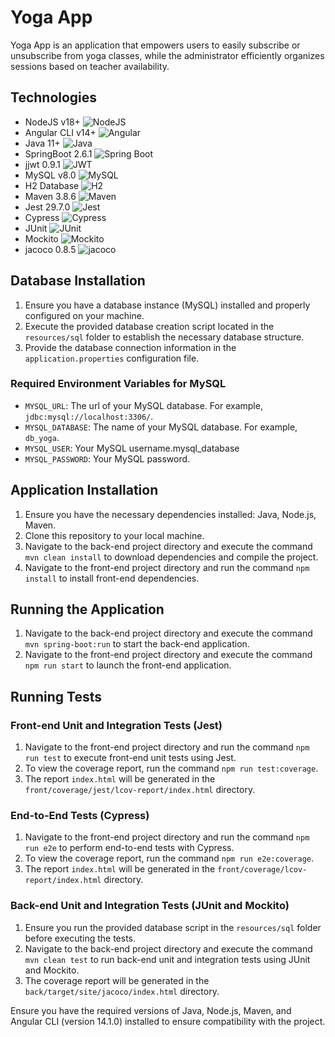 # Yoga App

Yoga App is an application that empowers users to easily subscribe or unsubscribe from yoga classes, while the administrator efficiently organizes sessions based on teacher availability.

## Technologies
- NodeJS v18+ ![NodeJS](https://img.shields.io/badge/NodeJS-v18+-brightgreen)
- Angular CLI v14+ ![Angular](https://img.shields.io/badge/Angular_CLI-v14+-red)
- Java 11+ ![Java](https://img.shields.io/badge/Java-11+-blue)
- SpringBoot 2.6.1 ![Spring Boot](https://img.shields.io/badge/Spring_Boot-2.6.1-brightgreen)
- jjwt 0.9.1 ![JWT](https://img.shields.io/badge/JWT-0.9.1-orange)
- MySQL v8.0 ![MySQL](https://img.shields.io/badge/MySQL-v8.0-blue)
- H2 Database ![H2](https://img.shields.io/badge/H2-Supported-brightgreen)
- Maven 3.8.6 ![Maven](https://img.shields.io/badge/Maven-Latest-orange)
- Jest 29.7.0 ![Jest](https://img.shields.io/badge/Jest-Supported-brightgreen)
- Cypress ![Cypress](https://img.shields.io/badge/Cypress-Supported-brightgreen)
- JUnit ![JUnit](https://img.shields.io/badge/JUnit-Supported-brightgreen)
- Mockito ![Mockito](https://img.shields.io/badge/Mockito-Supported-brightgreen)
- jacoco 0.8.5 ![jacoco](https://img.shields.io/badge/jacoco-0.8.5.Supported-brightgreen)

## Database Installation

1. Ensure you have a database instance (MySQL) installed and properly configured on your machine.
2. Execute the provided database creation script located in the `resources/sql` folder to establish the necessary database structure.
3. Provide the database connection information in the `application.properties` configuration file.

### Required Environment Variables for MySQL

- `MYSQL_URL`: The url of your MySQL database. For example, `jdbc:mysql://localhost:3306/`.
- `MYSQL_DATABASE`: The name of your MySQL database. For example, `db_yoga`.
- `MYSQL_USER`: Your MySQL username.mysql_database
- `MYSQL_PASSWORD`: Your MySQL password.

## Application Installation

1. Ensure you have the necessary dependencies installed: Java, Node.js, Maven.
2. Clone this repository to your local machine.
3. Navigate to the back-end project directory and execute the command `mvn clean install` to download dependencies and compile the project.
4. Navigate to the front-end project directory and run the command `npm install` to install front-end dependencies.

## Running the Application

1. Navigate to the back-end project directory and execute the command `mvn spring-boot:run` to start the back-end application.
2. Navigate to the front-end project directory and execute the command `npm run start` to launch the front-end application.

## Running Tests

### Front-end Unit and Integration Tests (Jest)

1. Navigate to the front-end project directory and run the command `npm run test` to execute front-end unit tests using Jest.
2. To view the coverage report, run the command `npm run test:coverage`. 
3. The report `index.html` will be generated in the `front/coverage/jest/lcov-report/index.html` directory.

### End-to-End Tests (Cypress)

1. Navigate to the front-end project directory and run the command `npm run e2e` to perform end-to-end tests with Cypress.
2. To view the coverage report, run the command `npm run e2e:coverage`. 
3. The report `index.html` will be generated in the `front/coverage/lcov-report/index.html` directory.

### Back-end Unit and Integration Tests (JUnit and Mockito)

1. Ensure you run the provided database script in the `resources/sql` folder before executing the tests.
2. Navigate to the back-end project directory and execute the command `mvn clean test` to run back-end unit and integration tests using JUnit and Mockito.
3. The coverage report will be generated in the `back/target/site/jacoco/index.html` directory.


Ensure you have the required versions of Java, Node.js, Maven, and Angular CLI (version 14.1.0) installed to ensure compatibility with the project.
